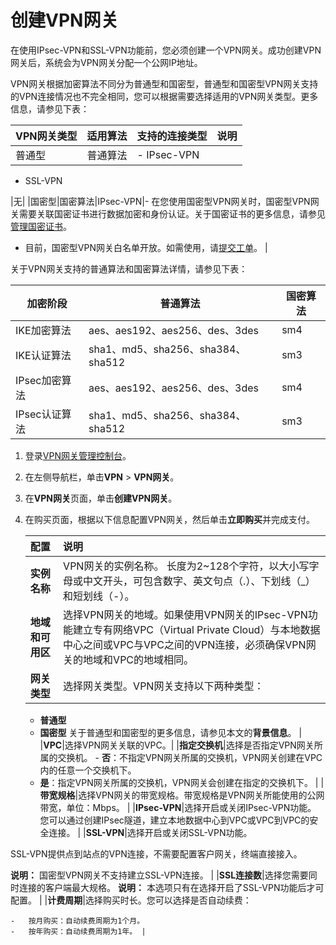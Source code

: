 # 创建VPN网关

在使用IPsec-VPN和SSL-VPN功能前，您必须创建一个VPN网关。成功创建VPN网关后，系统会为VPN网关分配一个公网IP地址。

VPN网关根据加密算法不同分为普通型和国密型，普通型和国密型VPN网关支持的VPN连接情况也不完全相同，您可以根据需要选择适用的VPN网关类型。更多信息，请参见下表：

|VPN网关类型|适用算法|支持的连接类型|说明|
|-------|----|-------|--|
|普通型|普通算法|-   IPsec-VPN
-   SSL-VPN

|无|
|国密型|国密算法|IPsec-VPN|-   在您使用国密型VPN网关时，国密型VPN网关需要关联国密证书进行数据加密和身份认证。关于国密证书的更多信息，请参见[管理国密证书]()。
-   目前，国密型VPN网关白名单开放。如需使用，请[提交工单](https://selfservice.console.aliyun.com/ticket/category/vpn/today)。 |

关于VPN网关支持的普通算法和国密算法详情，请参见下表：

|加密阶段|普通算法|国密算法|
|----|----|----|
|IKE加密算法|aes、aes192、aes256、des、3des|sm4|
|IKE认证算法|sha1、md5、sha256、sha384、sha512|sm3|
|IPsec加密算法|aes、aes192、aes256、des、3des|sm4|
|IPsec认证算法|sha1、md5、sha256、sha384、sha512|sm3|

1.  登录[VPN网关管理控制台](https://vpc.console.aliyun.com/vpn)。

2.  在左侧导航栏，单击**VPN** \> **VPN网关**。

3.  在**VPN网关**页面，单击**创建VPN网关**。

4.  在购买页面，根据以下信息配置VPN网关，然后单击**立即购买**并完成支付。

    |配置|说明|
    |:-|:-|
    |**实例名称**|VPN网关的实例名称。 长度为2~128个字符，以大小写字母或中文开头，可包含数字、英文句点（.）、下划线（\_）和短划线（-）。 |
    |**地域和可用区**|选择VPN网关的地域。如果使用VPN网关的IPsec-VPN功能建立专有网络VPC（Virtual Private Cloud）与本地数据中心之间或VPC与VPC之间的VPN连接，必须确保VPN网关的地域和VPC的地域相同。 |
    |**网关类型**|选择网关类型。VPN网关支持以下两种类型：

    -   **普通型**
    -   **国密型**
关于普通型和国密型的更多信息，请参见本文的**背景信息**。 |
    |**VPC**|选择VPN网关关联的VPC。|
    |**指定交换机**|选择是否指定VPN网关所属的交换机。    -   **否**：不指定VPN网关所属的交换机，VPN网关创建在VPC内的任意一个交换机下。
    -   **是**：指定VPN网关所属的交换机，VPN网关会创建在指定的交换机下。 |
    |**带宽规格**|选择VPN网关的带宽规格。带宽规格是VPN网关所能使用的公网带宽，单位：Mbps。 |
    |**IPsec-VPN**|选择开启或关闭IPsec-VPN功能。 您可以通过创建IPsec隧道，建立本地数据中心到VPC或VPC到VPC的安全连接。 |
    |**SSL-VPN**|选择开启或关闭SSL-VPN功能。

SSL-VPN提供点到站点的VPN连接，不需要配置客户网关，终端直接接入。

**说明：** 国密型VPN网关不支持建立SSL-VPN连接。 |
    |**SSL连接数**|选择您需要同时连接的客户端最大规格。 **说明：** 本选项只有在选择开启了SSL-VPN功能后才可配置。 |
    |**计费周期**|选择购买时长。您可以选择是否自动续费：

    -   按月购买：自动续费周期为1个月。
    -   按年购买：自动续费周期为1年。 |


